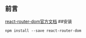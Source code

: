 ## 前言
[react-router-dom官方文档](https://reactrouter.com/web)
##安装 
```text
npm install --save react-router-dom
```
